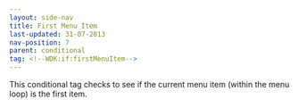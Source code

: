 ```yaml
---
layout: side-nav
title: First Menu Item
last-updated: 31-07-2013
nav-position: 7
parent: conditional
tag: <!--WDK:if:firstMenuItem-->
---
```


This conditional tag checks to see if the current menu item (within the menu loop) is the first item.
